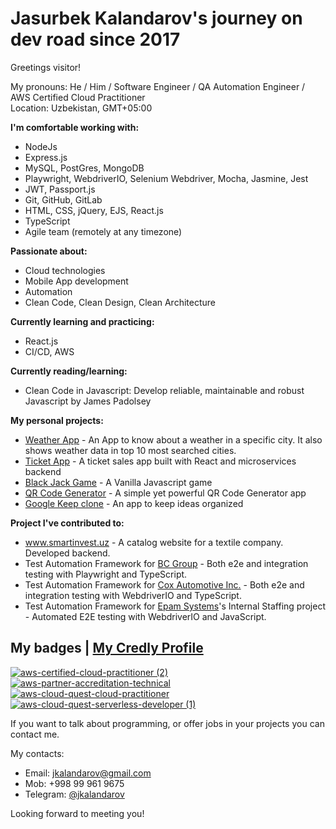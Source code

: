 # Jasurbek Kalandarov's journey on dev road since 2017

Greetings visitor!

My pronouns: He / Him / Software Engineer / QA Automation Engineer / AWS Certified Cloud Practitioner<br>
Location: Uzbekistan, GMT+05:00

<strong>I'm comfortable working with:</strong>
- NodeJs
- Express.js
- MySQL, PostGres, MongoDB
- Playwright, WebdriverIO, Selenium Webdriver, Mocha, Jasmine, Jest
- JWT, Passport.js
- Git, GitHub, GitLab
- HTML, CSS, jQuery, EJS, React.js
- TypeScript
- Agile team (remotely at any timezone)

<strong>Passionate about:</strong>
- Cloud technologies
- Mobile App development
- Automation
- Clean Code, Clean Design, Clean Architecture

<strong>Currently learning and practicing:</strong>
- React.js
- CI/CD, AWS

<strong>Currently reading/learning:</strong>
- Clean Code in Javascript: Develop reliable, maintainable and robust Javascript by James Padolsey

<strong>My personal projects:</strong>
- <a href="https://github.com/jkalandarov/WeatherApp">Weather App</a> - An App to know about a weather in a specific city. It also shows weather data in top 10 most searched cities.
- <a href="https://github.com/jkalandarov/microservices-ticket-app">Ticket App</a> - A ticket sales app built with React and microservices backend
- <a href="https://github.com/jkalandarov/BlackJackGame">Black Jack Game</a> - A Vanilla Javascript game
- <a href="https://quiet-gorge-87066.herokuapp.com/">QR Code Generator</a> - A simple yet powerful QR Code Generator app
- <a href="https://github.com/jkalandarov/google-keep-clone">Google Keep clone</a> - An app to keep ideas organized

<strong>Project I've contributed to:</strong>
- <a href="https://smartinvest.uz">www.smartinvest.uz</a> - A catalog website for a textile company. Developed backend.
- Test Automation Framework for <a href="https://bc.group/">BC Group</a> - Both e2e and integration testing with Playwright and TypeScript.
- Test Automation Framework for <a href="https://www.coxautoinc.com/">Cox Automotive Inc.</a> - Both e2e and integration testing with WebdriverIO and TypeScript.
- Test Automation Framework for <a href="https://www.epam.com/">Epam Systems</a>'s Internal Staffing project - Automated E2E testing with WebdriverIO and JavaScript.

## My badges | <a href="https://www.credly.com/users/jasurbek-kalandarov.741a6bd0">My Credly Profile</a>
<a href="https://www.credly.com/badges/8072a618-e8cf-41af-978b-36072372de19/public_url" target="_blank">![aws-certified-cloud-practitioner (2)](https://user-images.githubusercontent.com/62233209/236814033-c4f3aa81-6c11-4a88-b670-fc7014bc9644.png)
</a>
<a href="https://www.credly.com/badges/faf352bf-7613-4ba6-8ed7-5a2214086369/public_url" target="_blank">![aws-partner-accreditation-technical](https://user-images.githubusercontent.com/62233209/232686321-0b06a604-75c0-4ac5-8e1c-f7bd72b2b60e.png)</a>
<a href="https://www.credly.com/badges/a15023ef-768c-4088-81a3-ce2eeb8b2fcd/public_url" target="_blank">![aws-cloud-quest-cloud-practitioner](https://user-images.githubusercontent.com/62233209/232686468-2ece738e-f82a-4fff-82b1-2e07d1b54858.png)</a>
<a href="https://www.credly.com/badges/dac921b0-bcce-44a9-954a-d27f2785f622/public_url" target="_blank">![aws-cloud-quest-serverless-developer (1)](https://github.com/jkalandarov/jkalandarov/assets/62233209/82975a27-20b9-4bf0-a2db-7e7d5632696f)
</a>


If you want to talk about programming, or offer jobs in your projects you can contact me.

My contacts:
- Email: jkalandarov@gmail.com
- Mob: +998 99 961 9675
- Telegram: <a href="https://t.me/jkalandarov" target="_blank">@jkalandarov</a>

Looking forward to meeting you!
